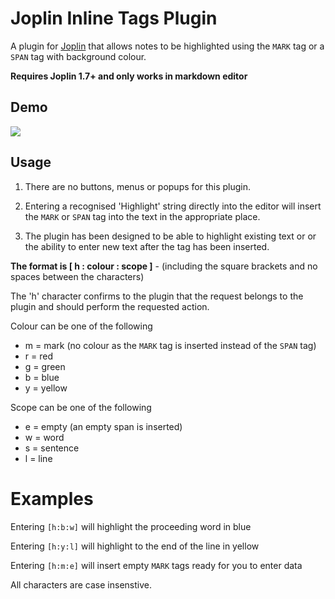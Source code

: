 # Joplin Inline Tags Plugin

A plugin for [Joplin](https://joplinapp.org/) that allows notes to be highlighted using the `MARK` tag or a `SPAN` tag with background colour.

**Requires Joplin 1.7+ and only works in markdown editor**

## Demo
![](docs/highlighter.gif)

## Usage

1) There are no buttons, menus or popups for this plugin.

2) Entering a recognised 'Highlight' string directly into the editor will insert the `MARK` or `SPAN` tag into the text in the appropriate place.

3) The plugin has been designed to be able to highlight existing text or or the ability to enter new text after the tag has been inserted.

**The format is [ h : colour : scope ]** - (including the square brackets and no spaces between the characters)

The 'h' character confirms to the plugin that the request belongs to the plugin and should perform the requested action.

Colour can be one of the following

- m = mark (no colour as the `MARK` tag is inserted instead of the `SPAN` tag)
- r = red
- g = green
- b = blue
- y = yellow

Scope can be one of the following

- e = empty (an empty span is inserted)
- w = word
- s = sentence
- l = line

# Examples

Entering `[h:b:w]` will highlight the proceeding word in blue

Entering `[h:y:l]` will highlight to the end of the line in yellow

Entering `[h:m:e]` will insert empty `MARK` tags ready for you to enter data

All characters are case insenstive.